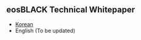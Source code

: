 ## eosBLACK Technical Whitepaper

- [Korean](ko-KR/TechnicalWhitePaper.md)
- English (To be updated)






